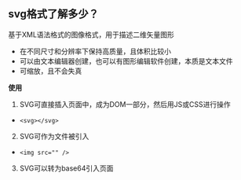 ## svg格式了解多少？
基于XML语法格式的图像格式，用于描述二维矢量图形
  - 在不同尺寸和分辨率下保持高质量，且体积比较小
  - 可以由文本编辑器创建，也可以有图形编辑软件创建，本质是文本文件
  - 可缩放，且不会失真
  
**使用**
1. SVG可直接插入页面中，成为DOM一部分，然后用JS或CSS进行操作
  - `<svg></svg>`
2. SVG可作为文件被引入
  - `<img src="" />`
3. SVG可以转为base64引入页面